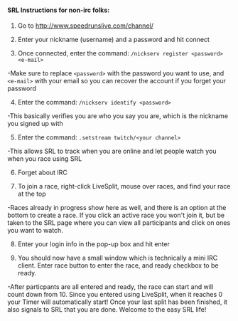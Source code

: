 #### SRL Instructions for non-irc folks:

1. Go to http://www.speedrunslive.com/channel/

2. Enter your nickname (username) and a password and hit connect

3. Once connected, enter the command: `/nickserv register <password> <e-mail>`

-Make sure to replace `<password>` with the password you want to use, and `<e-mail>` with your email so you can recover the account if you forget your password

4. Enter the command: `/nickserv identify <password>`

-This basically verifies you are who you say you are, which is the nickname you signed up with

5. Enter the command: `.setstream twitch/<your channel>`

-This allows SRL to track when you are online and let people watch you when you race using SRL

6. Forget about IRC

7. To join a race, right-click LiveSplit, mouse over races, and find your race at the top

-Races already in progress show here as well, and there is an option at the bottom to create a race. If you click an active race you won't join it, but be taken to the SRL page where you can view all participants and click on ones you want to watch.

8. Enter your login info in the pop-up box and hit enter

9. You should now have a small window which is technically a mini IRC client. Enter race button to enter the race, and ready checkbox to be ready.

-After particpants are all entered and ready, the race can start and will count down from 10. Since you entered using LiveSplit, when it reaches 0 your Timer will automatically start! Once your last split has been finished, it also signals to SRL that you are done. Welcome to the easy SRL life!
